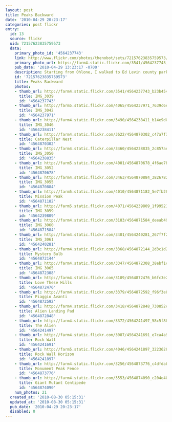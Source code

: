 ```yaml
---
layout: post
title: Peaks Backward
date: '2010-04-29 20:23:17'
categories: post flickr
entry:
  id: 13
  source: flickr
  uid: 72157623835759573
  data:
    primary_photo_id: '4564237743'
    link: http://www.flickr.com/photos/thenobot/sets/72157623835759573/
    primary_photo_url: https://farm4.static.flickr.com/3541/4564237743_b23b4545cc_m.jpg
    pub_date: '2010-04-29 13:23:17 -0700'
    description: Starting from Ohlone, I walked to Ed Levin county park in Milpitas.
    id: '72157623835759573'
    title: Peaks Backward
    photos:
    - thumb_url: http://farm4.static.flickr.com/3541/4564237743_b23b4545cc_s.jpg
      title: IMG_3039
      id: '4564237743'
    - thumb_url: http://farm5.static.flickr.com/4065/4564237971_7639c6ea37_s.jpg
      title: IMG_3042
      id: '4564237971'
    - thumb_url: http://farm4.static.flickr.com/3490/4564238411_b14e9d0ac1_s.jpg
      title: IMG_3046
      id: '4564238411'
    - thumb_url: http://farm4.static.flickr.com/3622/4564870302_c47a7f3b6e_s.jpg
      title: Caterpillar Nest
      id: '4564870302'
    - thumb_url: http://farm4.static.flickr.com/3460/4564238835_2c857ae529_s.jpg
      title: IMG_3050
      id: '4564238835'
    - thumb_url: http://farm5.static.flickr.com/4001/4564870678_4f6ae7be2b_s.jpg
      title: IMG_3052
      id: '4564870678'
    - thumb_url: http://farm4.static.flickr.com/3463/4564870884_3826782c7f_s.jpg
      title: IMG_3055
      id: '4564870884'
    - thumb_url: http://farm5.static.flickr.com/4010/4564871182_5e7fb28663_s.jpg
      title: Mission Peak
      id: '4564871182'
    - thumb_url: http://farm5.static.flickr.com/4071/4564239809_1f99521ee9_s.jpg
      title: IMG_3059
      id: '4564239809'
    - thumb_url: http://farm4.static.flickr.com/3183/4564871584_deeab49696_s.jpg
      title: IMG_3060
      id: '4564871584'
    - thumb_url: http://farm4.static.flickr.com/3401/4564240281_267f7f287d_s.jpg
      title: IMG_3061
      id: '4564240281'
    - thumb_url: http://farm4.static.flickr.com/3368/4564872144_2d3c1d2574_s.jpg
      title: Mystery Bulb
      id: '4564872144'
    - thumb_url: http://farm4.static.flickr.com/3347/4564872308_38ebf1ce8d_s.jpg
      title: IMG_3065
      id: '4564872308'
    - thumb_url: http://farm4.static.flickr.com/3109/4564872476_b6fc3e2050_s.jpg
      title: Love These Hills
      id: '4564872476'
    - thumb_url: http://farm4.static.flickr.com/3379/4564872592_f96f3e8524_s.jpg
      title: Piaggio Avanti
      id: '4564872592'
    - thumb_url: http://farm4.static.flickr.com/3418/4564872848_730852ceb8_s.jpg
      title: Alien Landing Pad
      id: '4564872848'
    - thumb_url: http://farm4.static.flickr.com/3372/4564241497_58c5f88492_s.jpg
      title: The Alien
      id: '4564241497'
    - thumb_url: http://farm4.static.flickr.com/3087/4564241691_e7ca4a974a_s.jpg
      title: Rock Wall
      id: '4564241691'
    - thumb_url: http://farm5.static.flickr.com/4046/4564241897_3223628f1c_s.jpg
      title: Rock Wall Horizon
      id: '4564241897'
    - thumb_url: http://farm4.static.flickr.com/3256/4564873776_c4dfdab9ce_s.jpg
      title: Monument Peak Fence
      id: '4564873776'
    - thumb_url: http://farm4.static.flickr.com/3553/4564874090_c204e4070b_s.jpg
      title: Giant Mutant Centipede
      id: '4564874090'
    num_photos: 21
  created_at: '2010-08-30 05:15:31'
  updated_at: '2010-08-30 05:15:31'
  pub_date: '2010-04-29 20:23:17'
  disabled: 0
---
```

